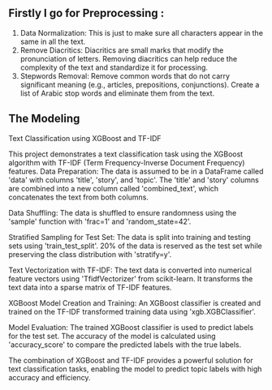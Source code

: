 ## Firstly I go for Preprocessing :
  1) Data Normalization: This is just to make sure all characters appear in the same in all the text.
  2) Remove Diacritics: Diacritics are small marks that modify the pronunciation of letters. Removing diacritics can help reduce the complexity of the text and standardize it for processing.
  3) Stepwords Removal: Remove common words that do not carry significant meaning (e.g., articles, prepositions, conjunctions). Create a list of Arabic stop words and eliminate them from the text.
## The Modeling
<heading>Text Classification using XGBoost and TF-IDF</heading>

<paragraph>
  This project demonstrates a text classification task using the XGBoost algorithm with TF-IDF (Term Frequency-Inverse Document Frequency) features.
</paragraph>

<steps>
  <step number="1">Data Preparation:</step>
  <content>
    <paragraph>
      The data is assumed to be in a DataFrame called 'data' with columns 'title', 'story', and 'topic'. The 'title' and 'story' columns are combined into a new column called 'combined_text', which concatenates the text from both columns.
    </paragraph>
  </content>
  
  <step number="2">Data Shuffling:</step>
  <content>
    <paragraph>
      The data is shuffled to ensure randomness using the 'sample' function with 'frac=1' and 'random_state=42'.
    </paragraph>
  </content>
  
  <step number="3">Stratified Sampling for Test Set:</step>
  <content>
    <paragraph>
      The data is split into training and testing sets using 'train_test_split'. 20% of the data is reserved as the test set while preserving the class distribution with 'stratify=y'.
    </paragraph>
  </content>
  
  <step number="4">Text Vectorization with TF-IDF:</step>
  <content>
    <paragraph>
      The text data is converted into numerical feature vectors using 'TfidfVectorizer' from scikit-learn. It transforms the text data into a sparse matrix of TF-IDF features.
    </paragraph>
  </content>
  
  <step number="5">XGBoost Model Creation and Training:</step>
  <content>
    <paragraph>
      An XGBoost classifier is created and trained on the TF-IDF transformed training data using 'xgb.XGBClassifier'.
    </paragraph>
  </content>
  
  <step number="6">Model Evaluation:</step>
  <content>
    <paragraph>
      The trained XGBoost classifier is used to predict labels for the test set. The accuracy of the model is calculated using 'accuracy_score' to compare the predicted labels with the true labels.
    </paragraph>
  </content>
</steps>

<conclusion>
  <paragraph>
    The combination of XGBoost and TF-IDF provides a powerful solution for text classification tasks, enabling the model to predict topic labels with high accuracy and efficiency.
  </paragraph>
</conclusion>
